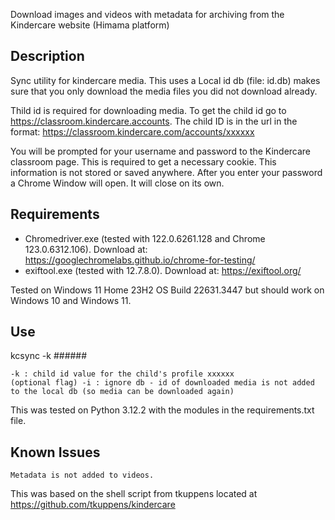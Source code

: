 Download images and videos with metadata for archiving from the Kindercare website (Himama platform)

Description
---

Sync utility for kindercare media. This uses a Local id db (file: id.db) makes sure that you only download the media files you did not download already. 

Thild id is required for downloading media.  To get the child id go to https://classroom.kindercare.accounts. The child ID is in the url in the format: https://classroom.kindercare.com/accounts/xxxxxx 

You will be prompted for your username and password to the Kindercare classroom page.  This is required to get a necessary cookie. This information is not stored or saved anywhere. After you enter your password a Chrome Window will open. It will close on its own.

**Requirements**
---
* Chromedriver.exe (tested with 122.0.6261.128 and Chrome 123.0.6312.106). Download at: https://googlechromelabs.github.io/chrome-for-testing/
* exiftool.exe (tested with 12.7.8.0). Download at: https://exiftool.org/
 
Tested on Windows 11 Home 23H2 OS Build 22631.3447 but should work on Windows 10 and Windows 11.

Use
---

kcsync -k ######

	-k : child id value for the child's profile xxxxxx
	(optional flag) -i : ignore db - id of downloaded media is not added to the local db (so media can be downloaded again)
	
This was tested on Python 3.12.2 with the modules in the requirements.txt file.

Known Issues
---
	Metadata is not added to videos.

This was based on the shell script from tkuppens located at https://github.com/tkuppens/kindercare
